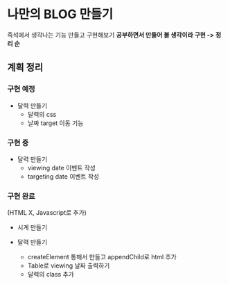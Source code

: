 # 나만의 BLOG 만들기

즉석에서 생각나는 기능 만들고 구현해보기
**공부하면서 만들어 볼 생각이라 구현 -> 정리 순**

## 계획 정리

### 구현 예정

* 달력 만들기
    - 달력의 css
    - 날짜 target 이동 기능

### 구현 중

* 달력 만들기
    - viewing date 이벤트 작성
    - targeting date 이벤트 작성


### 구현 완료

(HTML X, Javascript로 추가)

* 시계 만들기

* 달력 만들기
    - createElement 통해서 만들고 appendChild로 html 추가
    - Table로 viewing 날짜 출력하기
    - 달력의 class 추가